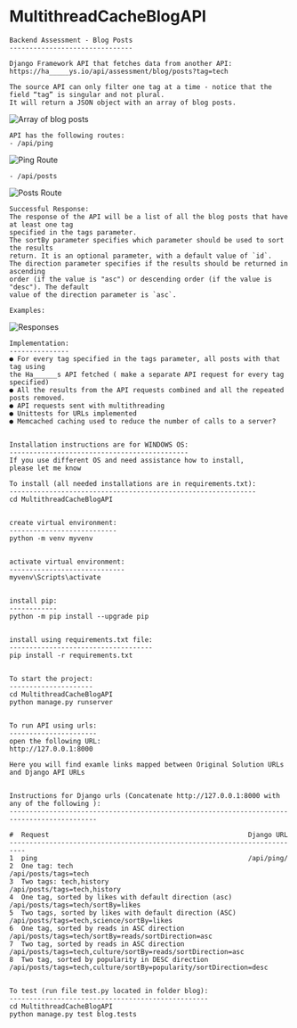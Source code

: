# MultithreadCacheBlogAPI

    Backend Assessment - Blog Posts
    -------------------------------

    Django Framework API that fetches data from another API:
    https://ha_____ys.io/api/assessment/blog/posts?tag=tech

    The source API can only filter one tag at a time - notice that the field “tag” is singular and not plural.
    It will return a JSON object with an array of blog posts.

![Array of blog posts](images/PostByTag.PNG)

    API has the following routes:
    - /api/ping
![Ping Route](images/PingRoute.PNG)

    - /api/posts
![Posts Route](images/PostsRoute.PNG)

    Successful Response:
    The response of the API will be a list of all the blog posts that have at least one tag
    specified in the tags parameter.
    The sortBy parameter specifies which parameter should be used to sort the results
    return. It is an optional parameter, with a default value of `id`.
    The direction parameter specifies if the results should be returned in ascending
    order (if the value is "asc") or descending order (if the value is "desc"). The default
    value of the direction parameter is `asc`.

    Examples:

![Responses](images/Responses.PNG)


    Implementation:
    ---------------
    ● For every tag specified in the tags parameter, all posts with that tag using
    the Ha______s API fetched ( make a separate API request for every tag specified)
    ● All the results from the API requests combined and all the repeated
    posts removed.
    ● API requests sent with multithreading
    ● Unittests for URLs implemented
    ● Memcached caching used to reduce the number of calls to a server?

    
    Installation instructions are for WINDOWS OS:
    ---------------------------------------------
    If you use different OS and need assistance how to install, 
    please let me know

    To install (all needed installations are in requirements.txt):
    --------------------------------------------------------------
    cd MultithreadCacheBlogAPI


    create virtual environment:
    ---------------------------
    python -m venv myvenv


    activate virtual environment:
    -----------------------------
    myvenv\Scripts\activate


    install pip:
    ------------
    python -m pip install --upgrade pip


    install using requirements.txt file:
    ------------------------------------
    pip install -r requirements.txt


    To start the project:
    ---------------------
    cd MultithreadCacheBlogAPI
    python manage.py runserver


    To run API using urls:
    ----------------------
    open the following URL:
    http://127.0.0.1:8000

    Here you will find examle links mapped between Original Solution URLs
    and Django API URLs


    Instructions for Django urls (Concatenate http://127.0.0.1:8000 with any of the following ):
    --------------------------------------------------------------------------------------------

    #  Request 						                            Django URL
    --------------------------------------------------------------------------
    1  ping 						                            /api/ping/
    2  One tag: tech 					                        /api/posts/tags=tech
    3  Two tags: tech,history 				                    /api/posts/tags=tech,history
    4  One tag, sorted by likes with default direction (asc)    /api/posts/tags=tech/sortBy=likes
    5  Two tags, sorted by likes with default direction (ASC)   /api/posts/tags=tech,science/sortBy=likes
    6  One tag, sorted by reads in ASC direction 		        /api/posts/tags=tech/sortBy=reads/sortDirection=asc
    7  Two tag, sorted by reads in ASC direction 		        /api/posts/tags=tech,culture/sortBy=reads/sortDirection=asc
    8  Two tag, sorted by popularity in DESC direction 	        /api/posts/tags=tech,culture/sortBy=popularity/sortDirection=desc

    
    To test (run file test.py located in folder blog):
    --------------------------------------------------
    cd MultithreadCacheBlogAPI
    python manage.py test blog.tests     
